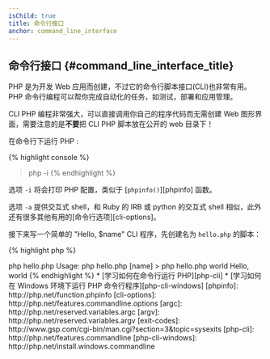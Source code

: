 ```yaml
---
isChild: true
title: 命令行接口
anchor: command_line_interface
---
```


## 命令行接口 {#command_line_interface_title}

PHP 是为开发 Web 应用而创建，不过它的命令行脚本接口(CLI)也非常有用。PHP 命令行编程可以帮你完成自动化的任务，如测试，部署和应用管理。

CLI PHP 编程非常强大，可以直接调用你自己的程序代码而无需创建 Web 图形界面，需要注意的是**不要**把 CLI PHP 脚本放在公开的 web 目录下！

在命令行下运行 PHP :

{% highlight console %}
> php -i
{% endhighlight %}

选项 `-i` 将会打印 PHP 配置，类似于 [`phpinfo()`][phpinfo] 函数。 

选项 `-a` 提供交互式 shell，和 Ruby 的 IRB 或 python 的交互式 shell 相似，此外还有很多其他有用的[命令行选项][cli-options]。

接下来写一个简单的 "Hello, $name" CLI 程序，先创建名为 `hello.php` 的脚本：

{% highlight php %}
<?php
if($argc != 2) {
    echo "Usage: php hello.php [name].\n";
    exit(1);
}
$name = $argv[1];
echo "Hello, $name\n";
{% endhighlight %}

PHP 会在脚本运行时根据参数设置两个特殊的变量，[`$argc`][argc]是一个整数，表示参数*个数*，[`$argv`][argv]是一个数组变量，包含每个参数的*值*，
它的第一个元素一直是 PHP 脚本的名称，如本例中为 `hello.php`。

命令运行失败时，可以通过 `exit()` 表达式返回一个非 0 整数来通知 shell，常用的 exit 返回码可以查看[列表][exit-codes].

运行上面的脚本，在命令行输入：

{% highlight console %}
> php hello.php
Usage: php hello.php [name]
> php hello.php world
Hello, world
{% endhighlight %}


 * [学习如何在命令行运行 PHP][php-cli]
 * [学习如何在 Windows 环境下运行 PHP 命令行程序][php-cli-windows]

[phpinfo]: http://php.net/function.phpinfo
[cli-options]: http://php.net/features.commandline.options
[argc]: http://php.net/reserved.variables.argc
[argv]: http://php.net/reserved.variables.argv
[exit-codes]: http://www.gsp.com/cgi-bin/man.cgi?section=3&amp;topic=sysexits
[php-cli]: http://php.net/features.commandline
[php-cli-windows]: http://php.net/install.windows.commandline
